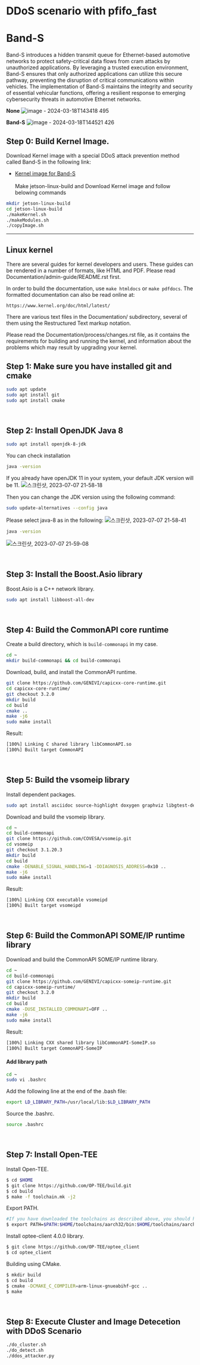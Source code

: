 # DDoS scenario with pfifo_fast<br>

# Band-S
Band-S introduces a hidden transmit queue for Ethernet-based automotive networks to protect safety-critical data flows from cram attacks by unauthorized applications. By leveraging a trusted execution environment, Band-S ensures that only authorized applications can utilize this secure pathway, preventing the disruption of critical communications within vehicles. The implementation of Band-S maintains the integrity and security of essential vehicular functions, offering a resilient response to emerging cybersecurity threats in automotive Ethernet networks.

**None**
![image - 2024-03-18T143418 495](https://github.com/AveesLab/sea-me-hackathon-2023/assets/96398568/ecf120d5-66ba-4a16-8fd1-1d07e38f6690)

**Band-S**
![image - 2024-03-18T144521 426](https://github.com/AveesLab/sea-me-hackathon-2023/assets/96398568/909cf771-f3a1-40eb-9133-d07a1774a11f)

## Step 0: Build Kernel Image.
Download Kernel image with a special DDoS attack prevention method called Band-S in the following link:

- [Kernel image for Band-S](https://drive.google.com/file/d/17Vl1ioiYpwLqrPkZHlYN3G_411WA5r_Z/view?usp=sharing)<br><br>
Make jetson-linux-build and Download Kernel image and follow belowing commands


```bash
mkdir jetson-linux-build
cd jetson-linux-build
./makeKernel.sh
./makeModules.sh
./copyImage.sh
```

---
Linux kernel
---

There are several guides for kernel developers and users. These guides can
be rendered in a number of formats, like HTML and PDF. Please read
Documentation/admin-guide/README.rst first.

In order to build the documentation, use ``make htmldocs`` or
``make pdfdocs``.  The formatted documentation can also be read online at:

    https://www.kernel.org/doc/html/latest/

There are various text files in the Documentation/ subdirectory,
several of them using the Restructured Text markup notation.

Please read the Documentation/process/changes.rst file, as it contains the
requirements for building and running the kernel, and information about
the problems which may result by upgrading your kernel.


## Step 1: Make sure you have installed git and cmake
```bash
sudo apt update
sudo apt install git
sudo apt install cmake
```

<br/>

## Step 2: Install OpenJDK Java 8
```bash
sudo apt install openjdk-8-jdk
```

You can check installation

```bash
java -version
```

If you already have openJDK 11 in your system, your default JDK version will be 11.
![스크린샷, 2023-07-07 21-58-18](https://github.com/AveesLab/sea-me-hackathon-2023/assets/96398568/49d28f85-6f4f-4ca6-a971-abfa95dd7f68)

Then you can change the JDK version using the following command:

```bash
sudo update-alternatives --config java
```

Please select java-8 as in the following: 
![스크린샷, 2023-07-07 21-58-41](https://github.com/AveesLab/sea-me-hackathon-2023/assets/96398568/130277ce-b1bd-4c0c-8375-8a877ab1c869)
```bash
java -version
```
![스크린샷, 2023-07-07 21-59-08](https://github.com/AveesLab/sea-me-hackathon-2023/assets/96398568/f3c6b169-3de6-4bba-83ba-087a9e92da07)


<br/>

## Step 3: Install the Boost.Asio library
Boost.Asio is a C++ network library.
```bash
sudo apt install libboost-all-dev
```

<br/>

## Step 4: Build the CommonAPI core runtime

Create a build directory, which is `build-commonapi` in my case.

```bash
cd ~
mkdir build-commonapi && cd build-commonapi
```

Download, build, and install the CommonAPI runtime.

```bash
git clone https://github.com/GENIVI/capicxx-core-runtime.git
cd capicxx-core-runtime/
git checkout 3.2.0
mkdir build
cd build
cmake ..
make -j6
sudo make install
```

Result:

```bash
[100%] Linking C shared library libCommonAPI.so
[100%] Built target CommonAPI
```

<br/>

## Step 5: Build the vsomeip library

Install dependent packages.
```bash
sudo apt install asciidoc source-highlight doxygen graphviz libgtest-dev
```
Download and build the vsomeip library.

```bash
cd ~
cd build-commonapi
git clone https://github.com/COVESA/vsomeip.git
cd vsomeip
git checkout 3.1.20.3
mkdir build
cd build
cmake -DENABLE_SIGNAL_HANDLING=1 -DDIAGNOSIS_ADDRESS=0x10 ..
make -j6
sudo make install
```


Result:

```bash
[100%] Linking CXX executable vsomeipd
[100%] Built target vsomeipd
```

<br/>

## Step 6: Build the CommonAPI SOME/IP runtime library

Download and build the CommonAPI SOME/IP runtime library.

```bash
cd ~
cd build-commonapi
git clone https://github.com/GENIVI/capicxx-someip-runtime.git
cd capicxx-someip-runtime/
git checkout 3.2.0
mkdir build
cd build
cmake -DUSE_INSTALLED_COMMONAPI=OFF ..
make -j6
sudo make install

```

Result:

```bash
[100%] Linking CXX shared library libCommonAPI-SomeIP.so
[100%] Built target CommonAPI-SomeIP
```

#### Add library path
```bash
cd ~
sudo vi .bashrc
```
Add the following line at the end of the .bash file:
```bash
export LD_LIBRARY_PATH=/usr/local/lib:$LD_LIBRARY_PATH
```

Source the .bashrc.

```bash
source .bashrc
```
<br/>



## Step 7: Install Open-TEE

Install Open-TEE.
```bash
$ cd $HOME
$ git clone https://github.com/OP-TEE/build.git
$ cd build
$ make -f toolchain.mk -j2
```

Export PATH.
```bash
#If you have downloaded the toolchains as described above, you should have them at $HOME/toolchains/{aarch32/aarch64}, so now we just need to export the paths and then you are ready to starting compiling OP-TEE components.
$ export PATH=$PATH:$HOME/toolchains/aarch32/bin:$HOME/toolchains/aarch64/bin
```

Install optee-client 4.0.0 library.
```bash
$ git clone https://github.com/OP-TEE/optee_client
$ cd optee_client
```

Building using CMake.
```bash
$ mkdir build
$ cd build
$ cmake -DCMAKE_C_COMPILER=arm-linux-gnueabihf-gcc ..
$ make
```


<br/>

## Step 8: Execute Cluster and Image Detecetion with DDoS Scenario

```bash
./do_cluster.sh
./do_detect.sh
./ddos_attacker.py
```
